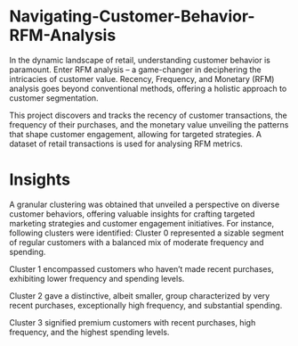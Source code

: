 # Navigating-Customer-Behavior-RFM-Analysis

In the dynamic landscape of retail, understanding customer behavior is paramount. Enter RFM analysis – a game-changer in deciphering the intricacies of customer value. Recency, Frequency, and Monetary (RFM) analysis goes beyond conventional methods, offering a holistic approach to customer segmentation.

This project discovers and tracks the recency of customer transactions, the frequency of their purchases, and the monetary value unveiling the patterns that shape customer engagement, allowing for targeted strategies.
 A dataset of retail transactions is used for analysing RFM metrics.
 # Insights
 
A granular clustering was obtained that unveiled a perspective on diverse customer behaviors, offering valuable insights for crafting targeted marketing strategies and customer engagement initiatives.
For instance, following clusters were identified:
Cluster 0 represented a sizable segment of regular customers with a balanced mix of moderate frequency and spending.

Cluster 1 encompassed customers who haven’t made recent purchases, exhibiting lower frequency and spending levels.

Cluster 2 gave a distinctive, albeit smaller, group characterized by very recent purchases, exceptionally high frequency, and substantial spending.

Cluster 3 signified premium customers with recent purchases, high frequency, and the highest spending levels.

